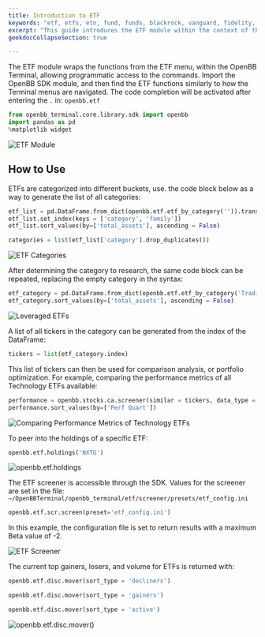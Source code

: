 ```yaml
---
title: Introduction to ETF
keywords: "etf, etfs, etn, fund, funds, blackrock, vanguard, fidelity, statestreet, spdr, exchange-traded, SPY, QQQ, TQQQ, SQQQ"
excerpt: "This guide introduces the ETF module within the context of the OpenBB SDK"
geekdocCollapseSection: true

---
```

The ETF module wraps the functions from the ETF menu, within the OpenBB Terminal, allowing programmatic access to the commands. Import the OpenBB SDK module, and then find the ETF functions similarly to how the Terminal menus are navigated. The code completion will be activated after entering the `.` in: `openbb.etf`

```python
from openbb_terminal.core.library.sdk import openbb
import pandas as pd
%matplotlib widget
```

![ETF Module](https://user-images.githubusercontent.com/85772166/200064234-7de67c2a-a20e-42fe-adac-ba589c08d8ac.png "The ETF Module")

## How to Use

ETFs are categorized into different buckets, use. the code block below as a way to generate the list of all categories:

```python
etf_list = pd.DataFrame.from_dict(openbb.etf.etf_by_category('')).transpose()
etf_list.set_index(keys = ['category', 'family'])
etf_list.sort_values(by=['total_assets'], ascending = False)

categories = list(etf_list['category'].drop_duplicates())
```

![ETF Categories](https://user-images.githubusercontent.com/85772166/200064425-e333220c-cf5f-4d9c-a544-eba508dc9afe.png "ETF Categories")

After determining the category to research, the same code block can be repeated, replacing the empty category in the syntax:

```python
etf_category = pd.DataFrame.from_dict(openbb.etf.etf_by_category('Trading--Leveraged Equity')).transpose()
etf_category.sort_values(by=['total_assets'], ascending = False)
```

![Leveraged ETFs](https://user-images.githubusercontent.com/85772166/200064491-378f5ad1-bf28-426a-ace9-a0891329b7e5.png "Leveraged ETFs")

A list of all tickers in the category can be generated from the index of the DataFrame:

```python
tickers = list(etf_category.index)
```

This list of tickers can then be used for comparison analysis, or portfolio optimization. For example, comparing the performance metrics of all Technology ETFs available:

```python
performance = openbb.stocks.ca.screener(similar = tickers, data_type = 'performance')
performance.sort_values(by=['Perf Quart'])
```

![Comparing Performance Metrics of Technology ETFs](https://user-images.githubusercontent.com/85772166/200064802-d91b4552-e912-4c99-8c04-883f2fef18dc.png "Comparing Performance Metrics of Technology ETFs")

To peer into the holdings of a specific ETF:

```python
openbb.etf.holdings('NXTG')
```

![openbb.etf.holdings](https://user-images.githubusercontent.com/85772166/200064952-f3bd2d60-10b1-4b1a-816c-f5b8ac3a8781.png "openbb.etf.holdings")

The ETF screener is accessible through the SDK. Values for the screener are set in the file: `~/OpenBBTerminal/openbb_terminal/etf/screener/presets/etf_config.ini`

```python
openbb.etf.scr.screen(preset='etf_config.ini')
```

In this example, the configuration file is set to return results with a maximum Beta value of -2.

![ETF Screener](https://user-images.githubusercontent.com/85772166/200065448-b3348e25-b0e0-4555-9711-3baf7169d44d.png "ETF Screener")

The current top gainers, losers, and volume for ETFs is returned with:

```python
openbb.etf.disc.mover(sort_type = 'decliners')

openbb.etf.disc.mover(sort_type = 'gainers')

openbb.etf.disc.mover(sort_type = 'active')
```

![openbb.etf.disc.mover()](https://user-images.githubusercontent.com/85772166/200065107-e85c93a7-9cab-4298-b701-0230a171eb6a.png "openbb.etf.disc.mover()")
